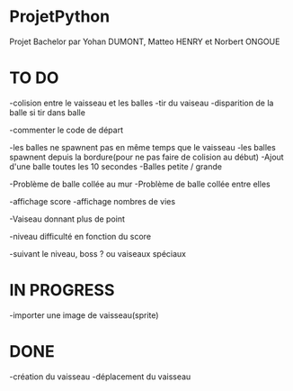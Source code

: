 # ProjetPython
Projet Bachelor par Yohan DUMONT, Matteo HENRY et Norbert ONGOUE
# TO DO
-colision entre le vaisseau et les balles
-tir du vaiseau
-disparition de la balle si tir dans balle

-commenter le code de départ

-les balles ne spawnent pas en même temps que le vaisseau
-les balles spawnent depuis la bordure(pour ne pas faire de colision au début)
-Ajout d'une balle toutes les 10 secondes
-Balles petite / grande

-Problème de balle collée au mur
-Problème de balle collée entre elles

-affichage score
-affichage nombres de vies 

-Vaiseau donnant plus de point

-niveau difficulté en fonction du score

-suivant le niveau, boss ? ou vaiseaux spéciaux
# IN PROGRESS

-importer une image de vaisseau(sprite)

# DONE
-création du vaisseau
-déplacement du vaisseau